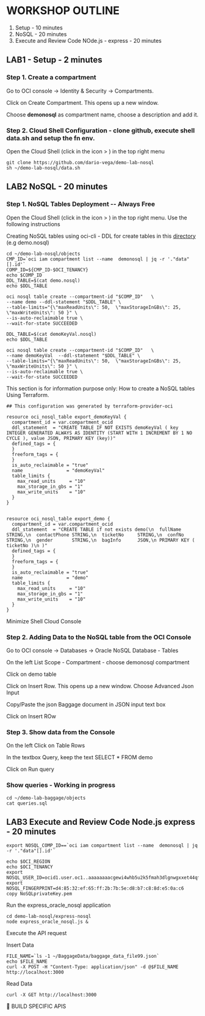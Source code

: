# WORKSHOP OUTLINE
1. Setup - 10 minutes
2. NoSQL - 20 minutes
3. Execute and Review Code NOde.js - express - 20 minutes

## LAB1 - Setup - 2 minutes

### Step 1. Create a compartment 
Go to OCI console -> Identity & Security -> Compartments.

Click on Create Compartment. This opens up a new window.

Choose **demonosql** as compartment name, choose a description and add it.

### Step 2. Cloud Shell Configuration - clone github, execute shell data.sh and setup the fn env.

Open the Cloud Shell (click in the icon > ) in the top right menu

````
git clone https://github.com/dario-vega/demo-lab-nosql
sh ~/demo-lab-nosql/data.sh
````


## LAB2 NoSQL - 20 minutes

### Step 1. NoSQL Tables Deployment -- Always Free

Open the Cloud Shell (click in the icon > ) in the top right menu. Use the following instructions


Creating NoSQL tables using oci-cli - DDL for create tables in this [directory](./objects) (e.g demo.nosql)
```
cd ~/demo-lab-nosql/objects
CMP_ID=`oci iam compartment list --name  demonosql | jq -r '."data"[].id'`
COMP_ID=${CMP_ID-$OCI_TENANCY}
echo $COMP_ID
DDL_TABLE=$(cat demo.nosql)
echo $DDL_TABLE

oci nosql table create --compartment-id "$COMP_ID"   \
--name demo --ddl-statement "$DDL_TABLE" \
--table-limits="{\"maxReadUnits\": 50,  \"maxStorageInGBs\": 25,  \"maxWriteUnits\": 50 }" \
--is-auto-reclaimable true \
--wait-for-state SUCCEEDED

DDL_TABLE=$(cat demoKeyVal.nosql)
echo $DDL_TABLE

oci nosql table create --compartment-id "$COMP_ID"   \
--name demoKeyVal  --ddl-statement "$DDL_TABLE" \
--table-limits="{\"maxReadUnits\": 50,  \"maxStorageInGBs\": 25,  \"maxWriteUnits\": 50 }" \
--is-auto-reclaimable true \
--wait-for-state SUCCEEDED

```

This section is for information purpose only: How to create a NoSQL tables Using Terraform.

```
## This configuration was generated by terraform-provider-oci

resource oci_nosql_table export_demoKeyVal {
  compartment_id = var.compartment_ocid
  ddl_statement  = "CREATE TABLE IF NOT EXISTS demoKeyVal ( key INTEGER GENERATED ALWAYS AS IDENTITY (START WITH 1 INCREMENT BY 1 NO CYCLE ), value JSON, PRIMARY KEY (key))"
  defined_tags = {
  }
  freeform_tags = {
  }
  is_auto_reclaimable = "true"
  name                = "demoKeyVal"
  table_limits {
    max_read_units     = "10"
    max_storage_in_gbs = "1"
    max_write_units    = "10"
  }
}


resource oci_nosql_table export_demo {
  compartment_id = var.compartment_ocid
  ddl_statement  = "CREATE TABLE if not exists demo(\n  fullName     STRING,\n  contactPhone STRING,\n  ticketNo     STRING,\n  confNo       STRING,\n  gender       STRING,\n  bagInfo      JSON,\n PRIMARY KEY ( ticketNo )\n )"
  defined_tags = {
  }
  freeform_tags = {
  }
  is_auto_reclaimable = "true"
  name                = "demo"
  table_limits {
    max_read_units     = "10"
    max_storage_in_gbs = "1"
    max_write_units    = "10"
  }
}

```

Minimize Shell Cloud Console

### Step 2. Adding Data to the NoSQL table from the OCI Console 

Go to OCI console -> Databases -> Oracle NoSQL Database - Tables

On the left List Scope - Compartment - choose demonosql compartment

Click on demo table

Click on Insert Row. This opens up a new window. Choose Advanced Json Input 

Copy/Paste the json Baggage document in JSON input text box

Click on Insert ROw

### Step 3.  Show data from the Console

On the left Click on Table Rows

In the textbox Query, keep the text SELECT * FROM demo

Click on Run query 

###  Show queries - Working in progress

```
cd ~/demo-lab-baggage/objects
cat queries.sql

```

## LAB3  Execute and Review Code Node.js express  - 20 minutes

````
export NOSQL_COMP_ID==`oci iam compartment list --name  demonosql | jq -r '."data"[].id'`

echo $OCI_REGION
echo $OCI_TENANCY
export NOSQL_USER_ID=ocid1.user.oc1..aaaaaaaacgewi4whb5u2k5fmah3dlgnwgxxet44qf3dhnkqmiam44ih3nvma
export NOSQL_FINGERPRINT=d4:85:32:ef:65:ff:2b:7b:5e:d8:b7:c8:8d:e5:0a:c6
copy NoSQLprivateKey.pem
````

Run the express_oracle_nosql application

````
cd demo-lab-nosql/express-nosql
node express_oracle_nosql.js &
````

Execute the API request

Insert Data

````
FILE_NAME=`ls -1 ~/BaggageData/baggage_data_file99.json`
echo $FILE_NAME
curl -X POST -H "Content-Type: application/json" -d @$FILE_NAME http://localhost:3000
````

Read Data

````
curl -X GET http://localhost:3000
````

👷 BUILD SPECIFIC APIS

